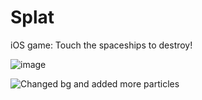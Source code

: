 Splat
=====

iOS game: Touch the spaceships to destroy!

![image](http://i.imgur.com/8aUwTJK.png)

![Changed bg and added more particles](http://i.imgur.com/8DmpsO2.png)